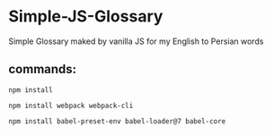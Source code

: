 # Simple-JS-Glossary

Simple Glossary maked by vanilla JS for my English to Persian words

## commands:

`npm install`

`npm install webpack webpack-cli`

`npm install babel-preset-env babel-loader@7 babel-core`
